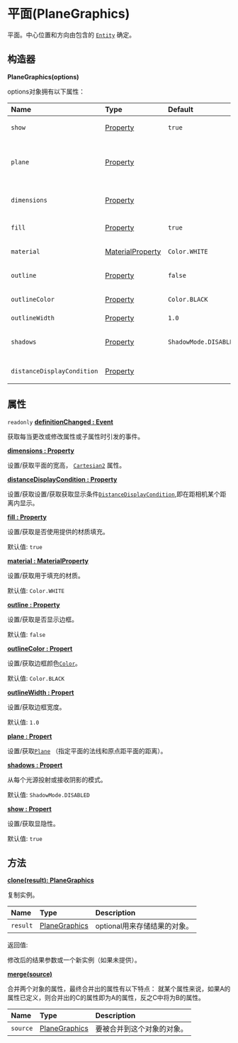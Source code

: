 # 平面(PlaneGraphics)

平面。中心位置和方向由包含的 [`Entity`](https://www.vvpstk.com/public/Cesium/Documentation/Entity.html) 确定。

## 构造器

**PlaneGraphics(options)**

options对象拥有以下属性：

| Name                       | Type                                                         | Default               | Description                                                  |
| :------------------------- | :----------------------------------------------------------- | :-------------------- | :----------------------------------------------------------- |
| `show`                     | [Property](https://www.vvpstk.com/public/Cesium/Documentation/Property.html) | `true`                | `optional`指定显隐性。                                       |
| `plane`                    | [Property](https://www.vvpstk.com/public/Cesium/Documentation/Property.html) |                       | `optional`[`Plane`](https://www.vvpstk.com/public/Cesium/Documentation/Plane.html) 属性，指定平面的法线和原点距平面的距离。 |
| `dimensions`               | [Property](https://www.vvpstk.com/public/Cesium/Documentation/Property.html) |                       | `optional`[`Cartesian2`](https://www.vvpstk.com/public/Cesium/Documentation/Cartesian2.html) 属性，指定平面的长宽。 |
| `fill`                     | [Property](https://www.vvpstk.com/public/Cesium/Documentation/Property.html) | `true`                | `optional`指定是否使用提供的材质填充。                       |
| `material`                 | [MaterialProperty](https://www.vvpstk.com/public/Cesium/Documentation/MaterialProperty.html) | `Color.WHITE`         | `optional`指定用于填充的材质。                               |
| `outline`                  | [Property](https://www.vvpstk.com/public/Cesium/Documentation/Property.html) | `false`               | `optional`是否显示边框。                                     |
| `outlineColor`             | [Property](https://www.vvpstk.com/public/Cesium/Documentation/Property.html) | `Color.BLACK`         | `optional`边框颜色[`Color`](https://www.vvpstk.com/public/Cesium/Documentation/Color.html)。 |
| `outlineWidth`             | [Property](https://www.vvpstk.com/public/Cesium/Documentation/Property.html) | `1.0`                 | `optional`边框宽度。                                         |
| `shadows`                  | [Property](https://www.vvpstk.com/public/Cesium/Documentation/Property.html) | `ShadowMode.DISABLED` | `optional`从每个光源投射或接收阴影的模式。                   |
| `distanceDisplayCondition` | [Property](https://www.vvpstk.com/public/Cesium/Documentation/Property.html) |                       | `optional`指定在距相机某个距离内显示。                       |

## 属性

`readonly` **[definitionChanged : Event]()**

获取每当更改或修改属性或子属性时引发的事件。

**[dimensions : Property]()**

设置/获取平面的宽高， [`Cartesian2`](https://www.vvpstk.com/public/Cesium/Documentation/Cartesian2.html) 属性。

**[distanceDisplayCondition : Property]()**

设置/获取设置/获取获取显示条件[`DistanceDisplayCondition`](https://www.vvpstk.com/public/Cesium/Documentation/DistanceDisplayCondition.html),即在距相机某个距离内显示。

**[fill : Property]()**

设置/获取是否使用提供的材质填充。

默认值: `true`

**[material : MaterialProperty]()**

设置/获取用于填充的材质。

默认值: `Color.WHITE`

**[outline : Property]()**

设置/获取是否显示边框。

默认值: `false`

**[outlineColor : Propert]()**

设置/获取边框颜色[`Color`](https://www.vvpstk.com/public/Cesium/Documentation/Color.html)。

默认值: `Color.BLACK`

**[outlineWidth : Propert]()**

设置/获取边框宽度。

默认值: `1.0`

**[plane : Propert]()**

设置/获取[`Plane`](https://www.vvpstk.com/public/Cesium/Documentation/Plane.html) （指定平面的法线和原点距平面的距离）。

**[shadows : Propert]()**

从每个光源投射或接收阴影的模式。

默认值: `ShadowMode.DISABLED`

**[show : Propert]()**

设置/获取显隐性。

默认值: `true`

## 方法

**[clone(result): PlaneGraphics]()**

复制实例。

| Name     | Type                                                         | Description                  |
| :------- | :----------------------------------------------------------- | :--------------------------- |
| `result` | [PlaneGraphics](https://www.vvpstk.com/public/Cesium/Documentation/PlaneGraphics.html) | optional用来存储结果的对象。 |

返回值:

修改后的结果参数或一个新实例（如果未提供）。

**[merge(source)]()**

合并两个对象的属性，最终合并出的属性有以下特点： 就某个属性来说，如果A的属性已定义，则合并出的C的属性即为A的属性，反之C中将为B的属性。

| Name     | Type                                                         | Description                |
| :------- | :----------------------------------------------------------- | :------------------------- |
| `source` | [PlaneGraphics](https://www.vvpstk.com/public/Cesium/Documentation/PlaneGraphics.html) | 要被合并到这个对象的对象。 |